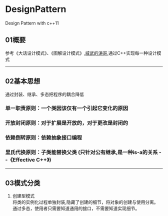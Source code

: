 # DesignPattern
Design Pattern with c++11

## 01概要
参考《大话设计模式》、《图解设计模式》,[威武的涛哥](https://github.com/jaredtao/DesignPattern),通过C++实现每一种设计模式
***
## 02基本思想
通过封装、继承、多态把程序的耦合降低  
### 单一职责原则：一个类因该仅有一个引起它变化的原因
### 开放封闭原则：对于扩展是开放的，对于更改是封闭的
### 依赖倒转原则：依赖抽象接口编程
### 里氏代换原则：子类能替换父类 (只针对公有继承,是一种is-a的关系 --《Effective C++》)
***
## 03模式分类
1. 创建型模式  
将类的实例化过程单独封装,隐藏了创建的细节，将对象的创建与使用分离。  
通过多态，使用者只需要知道通用的接口，不需要知道实现细节。




